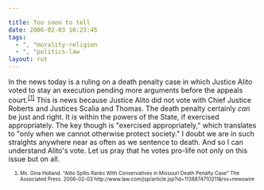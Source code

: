 ```yaml
---

title: Too soon to tell
date: 2006-02-03 16:23:45
tags:
  - ", "morality-religion
  - ", "politics-law
layout: rut
---
```



<p>In the news today is a ruling on a death penalty case in which Justice Alito voted to stay an execution pending more arguments before the appeals court.<sup><a href="http://www.law.com/jsp/article.jsp?id=1138874710211&amp;rss=newswire" title="Alito Splits Ranks With Conservatives in Missouri Death Penalty Case">{1]</a></sup> This is news because Justice Alito did not vote with Chief Justice Roberts and Justices Scalia and Thomas. The death penalty certainly <em>can</em> be just and right. It <em>is</em> within the powers of the State, if exercised appropriately.  The key though is "exercised appropriately," which translates to "only when we cannot otherwise protect society." I doubt we are in such straights anywhere near as often as we sentence to death.  And so I can understand Alito's vote.  Let us pray that he votes pro-life not only on this issue but on all.</p>  <ol><font size="-2"><li><font size="-2">Ms. Gina Holland. "Alito Splits Ranks With Conservatives in Missouri Death Penalty Case" The Associated Press.  2006-02-03 http://www.law.com/jsp/article.jsp?id=1138874710211&amp;rss=newswire </font></li></font></ol>

